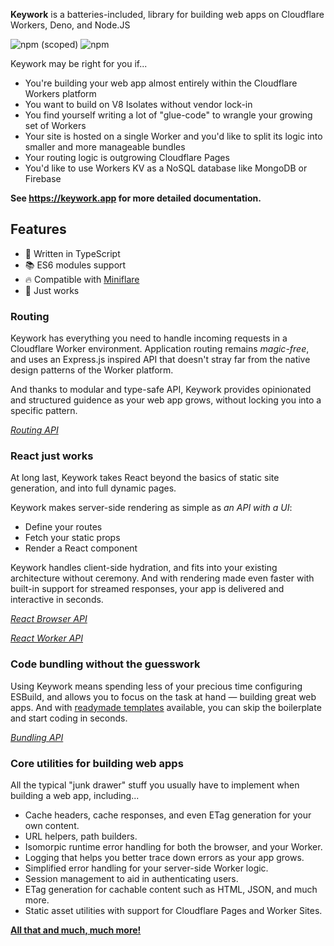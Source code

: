 **Keywork** is a batteries-included, library for building web apps on Cloudflare Workers, Deno, and Node.JS

![npm (scoped)](https://img.shields.io/npm/v/keywork)
![npm](https://img.shields.io/npm/dm/keywork)

Keywork may be right for you if...

- You're building your web app almost entirely within the Cloudflare Workers platform
- You want to build on V8 Isolates without vendor lock-in
- You find yourself writing a lot of "glue-code" to wrangle your growing set of Workers
- Your site is hosted on a single Worker and you'd like to split its logic into smaller and more manageable bundles
- Your routing logic is outgrowing Cloudflare Pages
- You'd like to use Workers KV as a NoSQL database like MongoDB or Firebase

**See <https://keywork.app> for more detailed documentation.**

## Features

- 💪 Written in TypeScript
- 📚 ES6 modules support
- 🔥 Compatible with [Miniflare](https://miniflare.dev/)
- 🙏 Just works

### Routing

Keywork has everything you need to handle incoming requests in a Cloudflare Worker environment.
Application routing remains _magic-free_, and uses an Express.js inspired API that doesn't stray far from
the native design patterns of the Worker platform.

And thanks to modular and type-safe API, Keywork provides opinionated and structured
guidence as your web app grows, without locking you into a specific pattern.

_[Routing API](/api/modules/router)_

### React just works

At long last, Keywork takes React beyond the basics of static site generation, and into full dynamic pages.

Keywork makes server-side rendering as simple as _an API with a UI_:

- Define your routes
- Fetch your static props
- Render a React component

Keywork handles client-side hydration, and fits into your existing architecture without ceremony.
And with rendering made even faster with built-in support for streamed responses,
your app is delivered and interactive in seconds.

_[React Browser API](/api/modules/react-browser)_

_[React Worker API](/api/modules/react-worker)_

### Code bundling without the guesswork

Using Keywork means spending less of your precious time configuring ESBuild,
and allows you to focus on the task at hand — building great web apps.
And with [readymade templates](https://github.com/nirrius/keywork-example-react-esbuild) available,
you can skip the boilerplate and start coding in seconds.

_[Bundling API](/api/modules/bundling)_

### Core utilities for building web apps

All the typical "junk drawer" stuff you usually have to implement when building a web app,
including...

- Cache headers, cache responses, and even ETag generation for your own content.
- URL helpers, path builders.
- Isomorpic runtime error handling for both the browser, and your Worker.
- Logging that helps you better trace down errors as your app grows.
- Simplified error handling for your server-side Worker logic.
- Session management to aid in authenticating users.
- ETag generation for cachable content such as HTML, JSON, and much more.
- Static asset utilities with support for Cloudflare Pages and Worker Sites.

[**All that and much, much more!**](/api/modules/)
